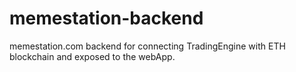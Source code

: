 # memestation-backend
memestation.com backend for connecting TradingEngine with ETH blockchain and exposed to the webApp.
